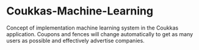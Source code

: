 # Coukkas-Machine-Learning

Concept of implementation machine learning system in the Coukkas application. Coupons and fences will change automatically to get as many users as possible and effectively advertise companies.
